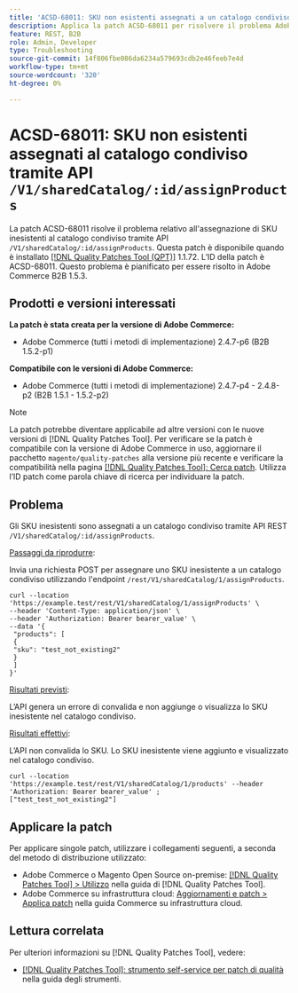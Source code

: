 ```yaml
---
title: 'ACSD-68011: SKU non esistenti assegnati a un catalogo condiviso tramite l’API /V1/sharedCatalog/:id/assignProducts'
description: Applica la patch ACSD-68011 per risolvere il problema Adobe Commerce, se vengono assegnati SKU inesistenti al catalogo condiviso tramite l’API /V1/sharedCatalog/:id/assignProducts.
feature: REST, B2B
role: Admin, Developer
type: Troubleshooting
source-git-commit: 14f806fbe086da6234a579693cdb2e46feeb7e4d
workflow-type: tm+mt
source-wordcount: '320'
ht-degree: 0%

---
```


# ACSD-68011: SKU non esistenti assegnati al catalogo condiviso tramite API `/V1/sharedCatalog/:id/assignProducts`

La patch ACSD-68011 risolve il problema relativo all&#39;assegnazione di SKU inesistenti al catalogo condiviso tramite API `/V1/sharedCatalog/:id/assignProducts`. Questa patch è disponibile quando è installato [[!DNL Quality Patches Tool (QPT)]](/help/tools/quality-patches-tool/quality-patches-tool-to-self-serve-quality-patches.md) 1.1.72. L’ID della patch è ACSD-68011. Questo problema è pianificato per essere risolto in Adobe Commerce B2B 1.5.3.

## Prodotti e versioni interessati

**La patch è stata creata per la versione di Adobe Commerce:**

* Adobe Commerce (tutti i metodi di implementazione) 2.4.7-p6 (B2B 1.5.2-p1)

**Compatibile con le versioni di Adobe Commerce:**

* Adobe Commerce (tutti i metodi di implementazione) 2.4.7-p4 - 2.4.8-p2 (B2B 1.5.1 - 1.5.2-p2)

>[!NOTE]
>
>La patch potrebbe diventare applicabile ad altre versioni con le nuove versioni di [!DNL Quality Patches Tool]. Per verificare se la patch è compatibile con la versione di Adobe Commerce in uso, aggiornare il pacchetto `magento/quality-patches` alla versione più recente e verificare la compatibilità nella pagina [[!DNL Quality Patches Tool]: Cerca patch](https://experienceleague.adobe.com/tools/commerce-quality-patches/index.html?lang=it). Utilizza l’ID patch come parola chiave di ricerca per individuare la patch.

## Problema

Gli SKU inesistenti sono assegnati a un catalogo condiviso tramite API REST `/V1/sharedCatalog/:id/assignProducts`.

<u>Passaggi da riprodurre</u>:

Invia una richiesta POST per assegnare uno SKU inesistente a un catalogo condiviso utilizzando l&#39;endpoint `/rest/V1/sharedCatalog/1/assignProducts`.

```
curl --location 'https://example.test/rest/V1/sharedCatalog/1/assignProducts' \
--header 'Content-Type: application/json' \
--header 'Authorization: Bearer bearer_value' \
--data '{
 "products": [
 { 
 "sku": "test_not_existing2"
 }
 ]
}'
```

<u>Risultati previsti</u>:

L’API genera un errore di convalida e non aggiunge o visualizza lo SKU inesistente nel catalogo condiviso.

<u>Risultati effettivi</u>:

L’API non convalida lo SKU. Lo SKU inesistente viene aggiunto e visualizzato nel catalogo condiviso.

```
curl --location 'https://example.test/rest/V1/sharedCatalog/1/products' --header 'Authorization: Bearer bearer_value' ;
["test_test_not_existing2"]
```


## Applicare la patch

Per applicare singole patch, utilizzare i collegamenti seguenti, a seconda del metodo di distribuzione utilizzato:

* Adobe Commerce o Magento Open Source on-premise: [[!DNL Quality Patches Tool] > Utilizzo](/help/tools/quality-patches-tool/usage.md) nella guida di [!DNL Quality Patches Tool].
* Adobe Commerce su infrastruttura cloud: [Aggiornamenti e patch > Applica patch](https://experienceleague.adobe.com/docs/commerce-cloud-service/user-guide/develop/upgrade/apply-patches.html?lang=it) nella guida Commerce su infrastruttura cloud.

## Lettura correlata

Per ulteriori informazioni su [!DNL Quality Patches Tool], vedere:

* [[!DNL Quality Patches Tool]: strumento self-service per patch di qualità](/help/tools/quality-patches-tool/quality-patches-tool-to-self-serve-quality-patches.md) nella guida degli strumenti.
